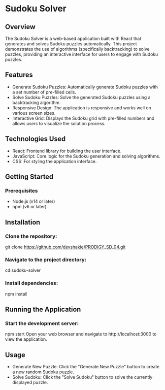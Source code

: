 # Sudoku Solver
## Overview
The Sudoku Solver is a web-based application built with React that generates and solves Sudoku puzzles automatically. This project demonstrates the use of algorithms (specifically backtracking) to solve puzzles, providing an interactive interface for users to engage with Sudoku puzzles.
## Features
+ Generate Sudoku Puzzles: Automatically generate Sudoku puzzles with a set number of pre-filled cells.
+ Solve Sudoku Puzzles: Solve the generated Sudoku puzzles using a backtracking algorithm.
+ Responsive Design: The application is responsive and works well on various screen sizes.
+ Interactive Grid: Displays the Sudoku grid with pre-filled numbers and allows users to visualize the solution process.
## Technologies Used
+ React: Frontend library for building the user interface.
+ JavaScript: Core logic for the Sudoku generation and solving algorithms.
+ CSS: For styling the application interface.
## Getting Started
### Prerequisites
+ Node.js (v14 or later)
+ npm (v6 or later)
## Installation
### Clone the repository:
git clone https://github.com/devshakie/PRODIGY_SD_04.git
### Navigate to the project directory:
cd sudoku-solver
### Install dependencies:
npm install
## Running the Application
### Start the development server:
npm start
Open your web browser and navigate to http://localhost:3000 to view the application.
## Usage
+ Generate New Puzzle: Click the "Generate New Puzzle" button to create a new random Sudoku puzzle.
+ Solve Sudoku: Click the "Solve Sudoku" button to solve the currently displayed puzzle.
